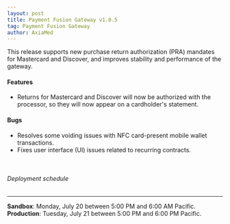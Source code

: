 ```yaml
---
layout: post
title: Payment Fusion Gateway v1.0.5
tag: Payment Fusion Gateway
author: AxiaMed
---
```


This release supports new purchase return authorization (PRA) mandates for Mastercard and Discover, and improves stability and performance of the gateway. 

#### Features
* Returns for Mastercard and Discover will now be authorized with the processor, so they will now appear on a cardholder's statement. 

#### Bugs
* Resolves some voiding issues with NFC card-present mobile wallet transactions.
* Fixes user interface (UI) issues related to recurring contracts. 

&nbsp;  
###### Deployment schedule
* * *
**Sandbox**: Monday, July 20 between 5:00 PM and 6:00 AM Pacific.
<br>
**Production**: Tuesday, July 21 between 5:00 PM and 6:00 PM Pacific.
